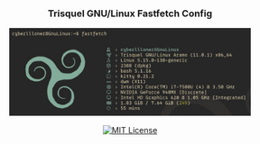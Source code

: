 <div id="top">

<div align="center">
    <h3 align="center">Trisquel GNU/Linux Fastfetch Config</h3>
</div>

<p align="center">
  <img src="https://github.com/cyberllloner/Trisquel-GNU-Linux-Fastfetch-Config/blob/main/screenshot.png" alt="Screenshot" width="85%">
</p>

<p align="center">
<a href="https://github.com/cyberllloner/Trisquel-GNU-Linux-Fastfetch-Config/blob/main/LICENSE">
    <img src="https://img.shields.io/badge/License-MIT-lightblue.svg" alt="MIT License">
</a>
</p>
